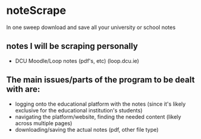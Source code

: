 # noteScrape
In one sweep download and save all your university or school notes

## notes I will be scraping personally
* DCU Moodle/Loop notes (pdf's, etc) (loop.dcu.ie)

## The main issues/parts of the program to be dealt with are:
* logging onto the educational platform with the notes (since it's likely exclusive for the educational institution's students)
* navigating the platform/website, finding the needed content (likely across multiple pages)
* downloading/saving the actual notes (pdf, other file type)
